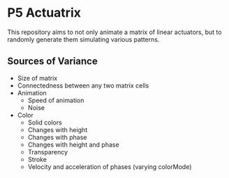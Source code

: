# P5 Actuatrix

This repository aims to not only animate a matrix of linear actuators, but to randomly generate them simulating various patterns.

## Sources of Variance

- Size of matrix
- Connectedness between any two matrix cells
- Animation
  - Speed of animation
  - Noise
- Color
  - Solid colors
  - Changes with height
  - Changes with phase
  - Changes with height and phase
  - Transparency
  - Stroke
  - Velocity and acceleration of phases (varying colorMode)